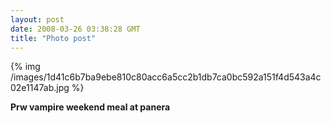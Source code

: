 ```yaml
---
layout: post
date: 2008-03-26 03:38:28 GMT
title: "Photo post"
---
```

{% img /images/1d41c6b7ba9ebe810c80acc6a5cc2b1db7ca0bc592a151f4d543a4c02e1147ab.jpg %}

<b>Prw vampire weekend meal at panera</b>